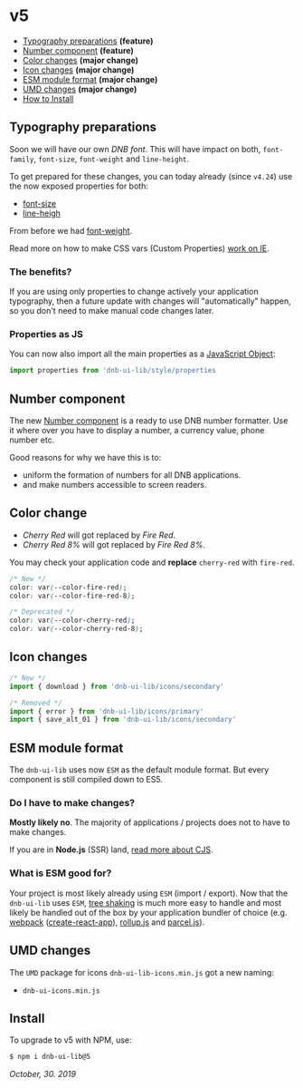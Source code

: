 # v5

- [Typography preparations](#typography-preparations) **(feature)**
- [Number component](#number-component) **(feature)**
- [Color changes](#color-change) **(major change)**
- [Icon changes](#icon-changes) **(major change)**
- [ESM module format](#esm-module-format) **(major change)**
- [UMD changes](#umd-changes) **(major change)**
- [How to Install](#install)

## Typography preparations

Soon we will have our own _DNB font_. This will have impact on both, `font-family`, `font-size`, `font-weight` and `line-height`.

To get prepared for these changes, you can today already (since `v4.24`) use the now exposed properties for both:

- [font-size](/uilib/typography/font-size)
- [line-heigh](/uilib/typography/line-height)

From before we had [font-weight](/uilib/typography/font-weights).

Read more on how to make CSS vars (Custom Properties) [work on IE](/uilib/usage/customisation/styling/polyfill).

### The benefits?

If you are using only properties to change actively your application typography, then a future update with changes will "automatically" happen, so you don't need to make manual code changes later.

### Properties as JS

You can now also import all the main properties as a [JavaScript Object](/uilib/usage/customisation/styling/polyfill#properties):

```js
import properties from 'dnb-ui-lib/style/properties
```

## Number component

The new [Number component](/uilib/components/number) is a ready to use DNB number formatter. Use it where over you have to display a number, a currency value, phone number etc.

Good reasons for why we have this is to:

- uniform the formation of numbers for all DNB applications.
- and make numbers accessible to screen readers.

## Color change

- _Cherry Red_ will got replaced by _Fire Red_.
- _Cherry Red 8%_ will got replaced by _Fire Red 8%_.

You may check your application code and **replace** `cherry-red` with `fire-red`.

```css
/* New */
color: var(--color-fire-red);
color: var(--color-fire-red-8);

/* Deprecated */
color: var(--color-cherry-red);
color: var(--color-cherry-red-8);
```

## Icon changes

```js
/* New */
import { download } from 'dnb-ui-lib/icons/secondary'

/* Removed */
import { error } from 'dnb-ui-lib/icons/primary'
import { save_alt_01 } from 'dnb-ui-lib/icons/secondary'
```

## ESM module format

The `dnb-ui-lib` uses now `ESM` as the default module format. But every component is still compiled down to ES5.

### Do I have to make changes?

**Mostly likely no**. The majority of applications / projects does not to have to make changes.

If you are in **Node.js** (SSR) land, [read more about CJS](/uilib/usage/first-steps/es6#commonjs-cjs).

### What is ESM good for?

Your project is most likely already using `ESM` (import / export). Now that the `dnb-ui-lib` uses `ESM`, [tree shaking](/uilib/usage/first-steps/es6#tree-shaking) is much more easy to handle and most likely be handled out of the box by your application bundler of choice (e.g. [webpack](https://webpack.js.org) ([create-react-app](https://github.com/facebook/create-react-app)), [rollup.js](https://rollupjs.org/guide/en/) and [parcel.js](https://parceljs.org)).

## UMD changes

The `UMD` package for icons `dnb-ui-lib-icons.min.js` got a new naming:

- `dnb-ui-icons.min.js`

## Install

To upgrade to v5 with NPM, use:

```bash
$ npm i dnb-ui-lib@5
```

_October, 30. 2019_
